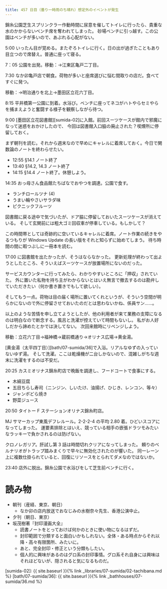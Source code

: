 ```yaml
---
title: 457 日目（曇り一時雨のち晴れ）想定外のイベントが発生
---
```


錦糸公園芝生スプリンクラー作動時間に尿意を催してトイレに行ったら、貴重な水のかからないベンチ席を奪われてしまった。
砂場ベンチに引っ越す。この公園はベンチが多いので、あぶれる心配がない。

5:00 いったん目が覚める。またぞろトイレに行く。日の出が過ぎたこともあり目立つので席替え。普通に座って寝る。

7：05 公園を出発。移動：→江東区亀戸二丁目。

7:30 なか卯亀戸店で朝食。荷物が多いと座席選びに悩む間取りの店だ。食べてすぐに発つ。

移動：→明治通りを北上→墨田区立花六丁目。

8:15 平井橋第一公園に到着。水浴び。ベンチに座ってネコがハトやらセミやらを捕まえようと奮闘する様子を観察しながら待つ。

9:00 [墨田区立花図書館][sumida-02]に入館。前回スーツケースが館内で邪魔になって迷惑をおかけしたので、
今回は図書館入口脇の廃止された？喫煙所に停留しておく。

まず朝刊を読む。それから週末なので早めにキャレルに着席しておく。今日で関数論のノートを終わらせたい。

* 12:55 §14.1 ノート終了
* 13:40 §14.2, 14.3 ノート終了
* 14:15 §14.4 ノート終了。休憩しよう。

14:35 おっ母さん食品館たちばなでおやつを調達。公園で食す。

* ランチロールツナ (4)
* うまい輪やさいサラダ味
* ピクニックフルーツ

図書館に戻る途中で気づいたが、ドア脇に停留しておいたスーツケースが消えている。
そして玄関前には粗大ゴミ回収車が停車している。もしかして？

この時間帯としては奇跡的に空いているキャレルに着席。ノート作業の続きをやるつもりが
Windows Update の長い版をそれと知らずに始めてしまう。
待ち時間の間に暇つぶしに一冊本を読む。

17:00 に図書館を出たかったが、そうはならなかった。
更新処理が終わって出ようとしたところ、そういえばスーツケースが放置場所にないのだった。

サービスカウンターに行ってみたら、わかりやすいところに「押収」されていた。
外に置いた私物を持ち主がわからないとはいえ無言で撤去するのは勘弁していただきたい（何か書き置きでもして欲しい）。

そしてもう一点。荷物は目の届く場所に置いてくれというが、そういう空間が明らかにないので外に停留させておいたのだとは思わないかね、係員サン……。

以上のような苦情を申し立てようとしたが、他の利用者が来て業務の支障になるのは明白なので断念する。風呂と洗濯が控えていて時間もないし。
私がお人好しだから諦めたとかでは決してない。
次回来館時にリベンジしよう。

移動：立花六丁目→福神橋→蔵前橋通り→オリナス広場→黄金湯。

[黄金湯（太平四丁目）][bath/07-sumida/36]で入浴。リアルなゆずの入っていないゆず湯。
そして洗濯。ここは乾燥機が二台しかないので、混雑しがちな週末に洗濯をするのは不安だ。

20:25 カスミオリナス錦糸町店で晩飯を調達し、フードコートで食事にする。

* 木綿豆腐
* 五目ちらし寿司（ニンジン、しいたけ、油揚げ、ひじき、レンコン、等々）
* ジャンボどら焼き
* 野菜ジュース

20:50 タイトー F ステーションオリナス錦糸町店。

MJ サマーカップ東風デフレルール。2-2-2-4 の平均 2.80 着。ひどいスコアになってしまった。
運要素排除とはいえ、競っている相手の嵌張ドラツモみたいなラッキーで負かされるのは防げない。

クロノレガリア。肝試し第 3 話は時間切れクリアになってしまった。
頼りのベルナリオがトラップ踏みまくりで早々に無効化されたのが響いた。
同一レーン上に複数仕掛られていると、回復にリソースをとられてダメなのではないか。

23:40 店外に脱出。錦糸公園で水浴びをして芝生前ベンチに行く。

# 読み物

* 朝刊（産経、東京、朝日）
  * なか卯の店内放送でおなじみの水樹奈々先生、香港公演中止。
* 夕刊（朝日、東京）
* 坂茂樹著『封印漫画大全』
  * 読書ノートをとっておけば何かのときに使い物になるはずだ。
  * 封印範囲で分類すると面白いかもしれない。全体・ある時点からそれ以降・高々有限箇所、みたいに。
  * あと、完全封印・修正という分類もしたい。
  * 個人的に興味があるのはグロ系の封印事情。グロ系それ自身には興味はそれほどないが、隠されると気になるものだ。

[sumida-02]: {{ site.baseurl }}{% link _libraries/07-sumida/02-tachibana.md %}
[bath/07-sumida/36]: {{ site.baseurl }}{% link _bathhouses/07-sumida/36.md %}
